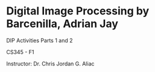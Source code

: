 # Digital Image Processing by Barcenilla, Adrian Jay

DIP Activities Parts 1 and 2

CS345 - F1

Instructor: Dr. Chris Jordan G. Aliac
